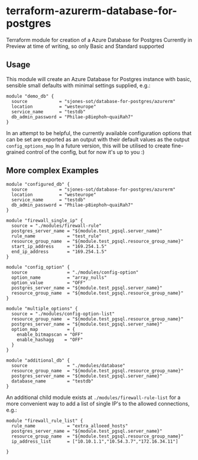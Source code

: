 # terraform-azurerm-database-for-postgres
Terraform module for creation of a Azure Database for Postgres
Currently in Preview at time of writing, so only Basic and Standard supported

## Usage

This module will create an Azure Database for Postgres instance with basic, sensible small defaults with minimal settings supplied, e.g.:
```hcl-terraform
module "demo_db" {
  source            = "sjones-sot/database-for-postgres/azurerm"
  location          = "westeurope"
  service_name      = "testdb"
  db_admin_password = "Philae-p8iephoh~quaiRah7"
}
```
In an attempt to be helpful, the currently available configuration options that can be set are exported as an output with their default values as the output `config_options_map`
In a future version, this will be utilised to create fine-grained control of the config, but for now it's up to you :) 

## More complex Examples
```hcl-terraform
module "configured_db" {
  source            = "sjones-sot/database-for-postgres/azurerm"
  location          = "westeurope"
  service_name      = "testdb"
  db_admin_password = "Philae-p8iephoh~quaiRah7"
}

module "firewall_single_ip" {
  source = "./modules/firewall-rule"
  postgres_server_name = "${module.test_pgsql.server_name}"
  rule_name            = "test_rule"
  resource_group_name  = "${module.test_pgsql.resource_group_name}"
  start_ip_address     = "169.254.1.5"
  end_ip_address       = "169.254.1.5"
}

module "config_option" {
  source               = "./modules/config-option"
  option_name          = "array_nulls"
  option_value         = "OFF"
  postgres_server_name = "${module.test_pgsql.server_name}"
  resource_group_name  = "${module.test_pgsql.resource_group_name}"
}

module "multiple_options" {
  source = "./modules/config-option-list"
  resource_group_name  = "${module.test_pgsql.resource_group_name}"
  postgres_server_name = "${module.test_pgsql.server_name}"
  option_map           = {
    enable_bitmapscan = "OFF"
    enable_hashagg    = "OFF"
  }
}

module "additional_db" {
  source               = "./modules/database"
  resource_group_name  = "${module.test_pgsql.resource_group_name}"
  postgres_server_name = "${module.test_pgsql.server_name}"
  database_name        = "testdb"
}

```
An additional child module exists at `./modules/firewall-rule-list` for a more convenient way to add a list of single IP's to the allowed connections, e.g.:
```hcl-terraform
module "firewall_rule_list" {
  rule_name            = "extra_alloeed_hosts"
  postgres_server_name = "${module.test_pgsql.server_name}"
  resource_group_name  = "${module.test_pgsql.resource_group_name}"
  ip_address_list      = ["10.10.1.1","10.54.3.7","172.16.34.11"]
  
}
```

